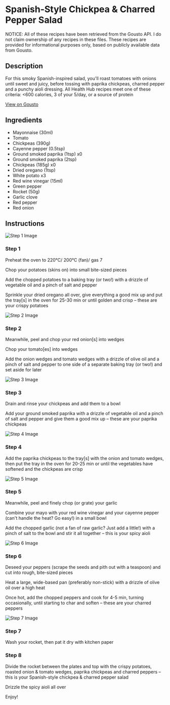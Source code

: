 # Spanish-Style Chickpea & Charred Pepper Salad

NOTICE: All of these recipes have been retrieved from the Gousto API. I do not claim ownership of any recipes in these files. These recipes are provided for informational purposes only, based on publicly available data from Gousto.

## Description

For this smoky Spanish-inspired salad, you'll roast tomatoes with onions until sweet and juicy, before tossing with paprika chickpeas, charred pepper and a punchy aioli dressing. All Health Hub recipes meet one of these criteria: <600 calories, 3 of your 5/day, or a source of protein

[View on Gousto](https://www.gousto.co.uk/recipes/cookbook/spanish-chickpea-and-charred-pepper-salad)

## Ingredients

- Mayonnaise (30ml)
- Tomato
- Chickpeas (390g)
- Cayenne pepper (0.5tsp)
- Ground smoked paprika (1tsp) x0
- Ground smoked paprika (2tsp)
- Chickpeas (185g) x0
- Dried oregano (1tsp)
- White potato x3
- Red wine vinegar (15ml)
- Green pepper
- Rocket (50g)
- Garlic clove
- Red pepper
- Red onion

## Instructions

![Step 1 Image](https://production-media.gousto.co.uk/cms/recipe-step-image/step-1-1625575333246-x200.jpg)

### Step 1

Preheat the oven to 220°C/ 200°C (fan)/ gas 7

Chop your potatoes (skins on) into small bite-sized pieces

Add the chopped potatoes to a baking tray (or two!) with a drizzle of vegetable oil and a pinch of salt and pepper

Sprinkle your dried oregano all over, give everything a good mix up and put the tray[s] in the oven for 25-30 min or until golden and crisp – these are your crispy potatoes

![Step 2 Image](https://production-media.gousto.co.uk/cms/recipe-step-image/step-2-1625575340147-x200.jpg)

### Step 2

Meanwhile, peel and chop your red onion[s] into wedges

Chop your tomato[es] into wedges

Add the onion wedges and tomato wedges with a drizzle of olive oil and a pinch of salt and pepper to one side of a separate baking tray (or two!) and set aside for later

![Step 3 Image](https://production-media.gousto.co.uk/cms/recipe-step-image/step-3-1625575348163-x200.jpg)

### Step 3

Drain and rinse your chickpeas and add them to a bowl

Add your ground smoked paprika with a drizzle of vegetable oil and a pinch of salt and pepper and give them a good mix up – these are your paprika chickpeas

![Step 4 Image](https://production-media.gousto.co.uk/cms/recipe-step-image/step-4-1625575355796-x200.jpg)

### Step 4

Add the paprika chickpeas to the tray[s] with the onion and tomato wedges, then put the tray in the oven for 20-25 min or until the vegetables have softened and the chickpeas are crisp

![Step 5 Image](https://production-media.gousto.co.uk/cms/recipe-step-image/step-5-1625575365737-x200.jpg)

### Step 5

Meanwhile, peel and finely chop (or grate) your garlic

Combine your mayo with your red wine vinegar and your cayenne pepper (can't handle the heat? Go easy!) in a small bowl

Add the chopped garlic (not a fan of raw garlic? Just add a little!) with a pinch of salt to the bowl and stir it all together – this is your spicy aioli

![Step 6 Image](https://production-media.gousto.co.uk/cms/recipe-step-image/step-6-1625575373155-x200.jpg)

### Step 6

Deseed your peppers (scrape the seeds and pith out with a teaspoon) and cut into rough, bite-sized pieces

Heat a large, wide-based pan (preferably non-stick) with a drizzle of olive oil over a high heat

Once hot, add the chopped peppers and cook for 4-5 min, turning occasionally, until starting to char and soften – these are your charred peppers

![Step 7 Image](https://production-media.gousto.co.uk/cms/recipe-step-image/Roughly-shredded-red-gem-1719233137299-x200.jpg)

### Step 7

Wash your rocket, then pat it dry with kitchen paper

### Step 8

Divide the rocket between the plates and top with the crispy potatoes, roasted onion & tomato wedges, paprika chickpeas and charred peppers – this is your Spanish-style chickpea & charred pepper salad

Drizzle the spicy aioli all over

Enjoy!

